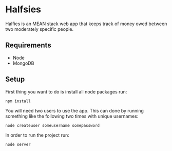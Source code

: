# Halfsies
Halfies is an MEAN stack web app that keeps track of money owed between two moderately specific people.

## Requirements
* Node
* MongoDB

## Setup
First thing you want to do is install all node packages run:

    npm install
    
You will need two users to use the app. This can done by running something like the following two times with unique usernames:

    node createuser someusername somepassword
  
In order to run the project run:

    node server